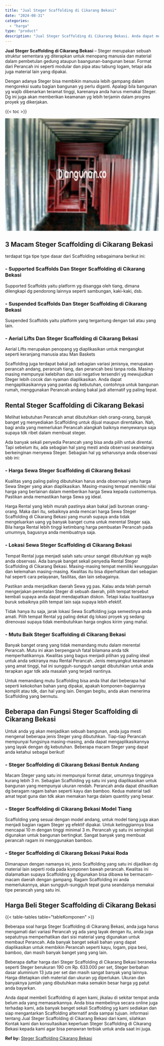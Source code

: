 ```yaml
---
title: "Jual Steger Scaffolding di Cikarang Bekasi"
date: "2024-08-31"
categories: 
  - "harga"
type: "product"
description: "Jual Steger Scaffolding di Cikarang Bekasi. Anda dapat membeli Scaffolding di agen kami, jikalau di sekitar tempat anda belum ada yang memasarkannya. Anda bi..."
---
```


**Jual Steger Scaffolding di Cikarang Bekasi** – Steger merupakan sebuah struktur sementara yg diterapkan untuk menopang manusia dan material dalam pembetulan gedung ataupun baangunan-bangunan besar. Format dari Perancah ini seperti modular dan pipa atau tabung logam, tetapi ada juga material lain yang dipakai.

Dengan adanya Steger bisa membikin manusia lebih gampang dalam mengoreksi suatu bagian bangunan yg perlu diganti. Apalagi bila bangunan yg wajib dibenarkan teramat tinggi, karenanya anda harus memakai Steger. Dg ini juga akan memberikan keamanan yg lebih terjamin dalam progres proyek yg dikerjakan.

{{< toc >}}

![Jual Steger Scaffolding di Cikarang Bekasi](/images/sewa-scaffolding-steger-15.png)

## 3 Macam Steger Scaffolding di Cikarang Bekasi

terdapat tiga tipe type dasar dari Scaffolding sebagaimana berikut ini:

### \- Supported Scaffolds Dan Steger Scaffolding di Cikarang Bekasi

Supported Scaffolds yaitu platform yg disangga oleh tiang, dimana dilengkapi dg pendorong lainnya seperti sambungan, kaki-kaki, dsb.

### \- Suspended Scaffolds Dan Steger Scaffolding di Cikarang Bekasi

Suspended Scaffolds yaitu platform yang tergantung dengan tali atau yang lain.

### \- Aerial Lifts Dan Steger Scaffolding di Cikarang Bekasi

Aerial Lifts merupakan penopang yg diaplikasikan untuk mengangkat seperti keranjang manusia atau Man Baskets

Scaffolding juga terdapat bakal jadi sebagian variasi jenisnya, merupakan perancah andang, perancah tiang, dan perancah besi tanpa roda. Masing-masing mempunyai kelebihan dan sisi negative tersendiri yg mewujudkan Steger lebih cocok dan nyaman diaplikasikan. Anda dapat mengaplikasikannya yang pantas dg kebutuhan, contohnya untuk bangunan rumah, menggunakan Perancah andang bakal jadi alternatif yg paling tepat.

## Rental Steger Scaffolding di Cikarang Bekasi

Melihat kebutuhan Perancah amat dibutuhkan oleh orang-orang, banyak banget yg menyediakan Scaffolding untuk dijual maupun direntalkan. Nah, bagi anda yang memerlukan Perancah alangkah baiknya menyewanya saja supaya tdk ribet dalam membuat steger.

Ada banyak sekali penyedia Perancah yang bisa anda pilih untuk dirental. Tapi sebelum itu, ada sebagian hal yang mesti anda observasi seandainya berkeinginan menyewa Steger. Sebagian hal yg seharusnya anda observasi sbb ini:

### \- Harga Sewa Steger Scaffolding di Cikarang Bekasi

Kualitas yang paling paling dibutuhkan harus anda observasi yaitu harga Sewa Steger yang akan diaplikasikan. Masing-masing tempat memiliki nilai harga yang berlainan dalam memberikan harga Sewa kepada customernya. Pastikan anda memastikan harga Sewa yg ideal.

Harga Rental yang lebih murah pastinya akan bakal jadi buronan orang-orang. Maka dari itu, sebaiknya anda mencari harga Sewa Steger Scaffolding di Cikarang Bekasi yang murah supaya anda tidak mengeluarkan uang yg banyak banget cuma untuk merental Steger saja. Bila harga Rental lebih tinggi ketimbang harga pembuatan Perancah pada umumnya, bagusnya anda membuatnya saja.

### \- Lokasi Sewa Steger Scaffolding di Cikarang Bekasi

Tempat Rental juga menjadi salah satu unsur sangat dibutuhkan yg wajib anda observasi. Ada banyak banget sekali penyedia Rental Steger Scaffolding di Cikarang Bekasi. Masing-masing tempat memiliki keunggulan dan kelemahan masing-masing. Kwalitas itu bisa diperhatikan dari sebagian hal seperti cara pelayanan, fasilitas, dan lain sebagainya.

Pastikan anda menjadikan daerah Sewa yg pas. Kalau anda telah pernah mengerjakan perentalan Steger di sebuah daerah, pilih tempat tersebut kembali supaya anda dapat mendapatkan diskon. Tetapi kalau kualitasnya buruk sebaiknya pilih tempat lain saja supaya lebih efektif.

Tidak hanya itu saja, jarak lokasi Sewa Scaffolding juga semestinya anda amati. Pilih tempat Rental yg paling dekat dg lokasi proyek yg sedang direnovasi supaya tidak membutuhkan harga ongkos kirim yang mahal.

### \- Mutu Baik Steger Scaffolding di Cikarang Bekasi

Banyak banget orang yang tidak memandang mutu dalam merental Perancah. Mutu ini akan berpengaruh fatal bilamana anda tdk memperhatikannya. Kwalitas yang bagus menjadi pilihan yg paling ideal untuk anda sekiranya mau Rental Perancah. Jenis menyangkut keamanan yang amat tinggi, hal ini sungguh-sungguh sangat dibutuhkan untuk anda terapkan agar tdk ada masalah yang terjadi nantinya.

Untuk memandang mutu Scaffolding bisa anda lihat dari beberapa hal seperti kekokohan bahan yang dipakai, apakah komponen-bagiannya komplit atau tdk, dan hal yang lain. Dengan begitu, anda akan menerima Scaffolding yang bermutu.

## Beberapa dan Fungsi Steger Scaffolding di Cikarang Bekasi

Untuk anda yg akan menjadikan sebuah bangunan, anda juga mesti mengenal beberapa jenis Steger yang dibutuhkan. Tiap-tiap Perancah mempunyai fungsinya masing-masing, anda dapat mengaplikasikannya yang layak dengan dg kebutuhan. Beberapa macam Steger yang dapat anda ketahui sebagai berikut!

### \- Steger Scaffolding di Cikarang Bekasi Bentuk Andang

Macam Steger yang satu ini mempunyai format datar, umumnya tingginya kurang lebih 3 m. Sebagian Scaffolding yg satu ini yang diaplikasikan untuk bangunan yang mempunyai ukuran rendah. Perancah anda dapat dihasilkan dg beragam ragam bahan seperti kayu dan bamboo. Kedua material tadi amat tepat guna dan tdk akan memakan harga dalam quantity yang besar.

### \- Steger Scaffolding di Cikarang Bekasi Model Tiang

Scaffolding yang sesuai dengan model andang, untuk model tiang juga akan menjadi bagian ragam Steger yg efektif dipakai. Untuk ketinggiannya bisa mencapai 10 m dengan tinggi minimal 3 m. Perancah yg satu ini seringkali digunakan untuk bangunan bertingkat. Sangat banyak yang membuat perancah ragam ini menggunakan bamboo.

### \- Steger Scaffolding di Cikarang Bekasi Pakai Roda

Dimanapun dengan namanya ini, jenis Scaffolding yang satu ini dijadikan dg material lain seperti roda pada komponen bawah perancah. Kwalitas ini dialamatkan supaya Scaffolding yg digunakan bisa dibawa ke bermacam-macam daerah dengan gampang. Ragam Scaffolding ini anda memerlukannya, akan sungguh-sungguh tepat guna seandainya memakai tipe perancah yang satu ini.

## Harga Beli Steger Scaffolding di Cikarang Bekasi

{{< table-tables table="tableKomponen" >}}

Beberapa soal harga Steger Scaffolding di Cikarang Bekasi, anda juga harus mengamati dari variasi Perancah yg ada yang layak dengan itu, anda juga sepatutnya memperhatikan dari sisi material yang digunakan untuk membaut Perancah. Ada banyak banget sekali bahan yang dapat diaplikasikan untuk membikin Perancah seperti kayu, logam, pipa besi, bamboo, dan masih banyak banget yang yang lain.

Beberapa daftar harga dari Steger Scaffolding di Cikarang Bekasi beraneka seperti Steger berukuran 190 cm Rp. 633.000 per set, Steger berbahan dasar aluminium 13 juta per set dan masih sangat banyak yang lainnya. Harga ditetapkan oleh material dan ukuran yg diperlukan. Ukuran dan banyaknya jumlah yang dibutuhkan maka semakin besar harga yg patut anda bayarkan.

Anda dapat membeli Scaffolding di agen kami, jikalau di sekitar tempat anda belum ada yang memasarkannya. Anda bisa membelinya secara online juga terhadap kami, ada banyak banget sekali Scaffolding yg kami sediakan dan siap mengantarkan Scaffolding alternatif anda sampai tujuan. informasi tentang Jual Steger Scaffolding di Cikarang Bekasi dari kami, silahkan Kontak kami dan konsultasikan keperluan Steger Scaffolding di Cikarang Bekasi kepada kami agar bisa penawran terbiak untuk anda saat ini juga.

**Ref by:** [Steger Scaffolding Cikarang Bekasi](https://id.wikipedia.org/wiki/Steger)
